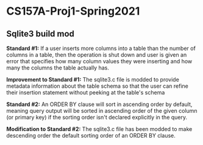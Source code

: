 # CS157A-Proj1-Spring2021
## Sqlite3 build mod 

**Standard #1:** If a user inserts more columns into a table than the number of columns in a table, then the operation is shut down and user is given an error that specifies how many column values they were inserting and how many the columns the table actually has.

**Improvement to Standard #1:** The sqlite3.c file is modded to provide metadata information about the table schema so that the user can refine their insertion statement without peeking at the table's schema

**Standard #2:** An ORDER BY clause will sort in ascending order by default, meaning query output will be sorted in ascending order of the given column (or primary key) if the sorting order isn't declared explicitly in the query.

**Modification to Standard #2:** The sqlite3.c file has been modded to make descending order the default sorting order of an ORDER BY clause.
